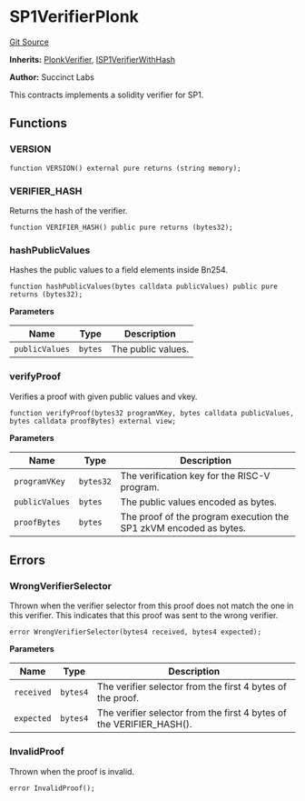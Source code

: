 # SP1VerifierPlonk
[Git Source](https://github.com/agglayer/agglayer-contracts/blob/a8bf2955890e7123a84542ced57636d763299651/contracts/verifiers/v4.0.0-rc.3/SP1VerifierPlonk.sol)

**Inherits:**
[PlonkVerifier](/contracts/verifiers/v4.0.0-rc.3/PlonkVerifier.sol/contract.PlonkVerifier.md), [ISP1VerifierWithHash](/contracts/v2/interfaces/ISP1Verifier.sol/interface.ISP1VerifierWithHash.md)

**Author:**
Succinct Labs

This contracts implements a solidity verifier for SP1.


## Functions
### VERSION


```solidity
function VERSION() external pure returns (string memory);
```

### VERIFIER_HASH

Returns the hash of the verifier.


```solidity
function VERIFIER_HASH() public pure returns (bytes32);
```

### hashPublicValues

Hashes the public values to a field elements inside Bn254.


```solidity
function hashPublicValues(bytes calldata publicValues) public pure returns (bytes32);
```
**Parameters**

|Name|Type|Description|
|----|----|-----------|
|`publicValues`|`bytes`|The public values.|


### verifyProof

Verifies a proof with given public values and vkey.


```solidity
function verifyProof(bytes32 programVKey, bytes calldata publicValues, bytes calldata proofBytes) external view;
```
**Parameters**

|Name|Type|Description|
|----|----|-----------|
|`programVKey`|`bytes32`|The verification key for the RISC-V program.|
|`publicValues`|`bytes`|The public values encoded as bytes.|
|`proofBytes`|`bytes`|The proof of the program execution the SP1 zkVM encoded as bytes.|


## Errors
### WrongVerifierSelector
Thrown when the verifier selector from this proof does not match the one in this
verifier. This indicates that this proof was sent to the wrong verifier.


```solidity
error WrongVerifierSelector(bytes4 received, bytes4 expected);
```

**Parameters**

|Name|Type|Description|
|----|----|-----------|
|`received`|`bytes4`|The verifier selector from the first 4 bytes of the proof.|
|`expected`|`bytes4`|The verifier selector from the first 4 bytes of the VERIFIER_HASH().|

### InvalidProof
Thrown when the proof is invalid.


```solidity
error InvalidProof();
```

